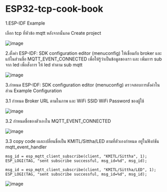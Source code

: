 # ESP32-tcp-cook-book

1.ESP-IDF Example

เลือก tcp ที่หัวข้อ mqtt หลังจากนั้นกด Create project

![image](https://github.com/user-attachments/assets/a473f80d-6b3d-4ff6-b2e2-958fd2c642a6)

2.ตั้งค่า ESP-IDF: SDK configuration editor (menuconfig) ให้เชื่อมกับ broker และแก้ในส่วนชื่อ
MQTT_EVENT_CONNECTED เพื่อให้รู้ว่าเป็นข้อมูลของเรา และ เพิ่มการ sub จาก led เพื่อสั่งการ ให้ led
ทำตาม sub mqtt 

![image](https://github.com/user-attachments/assets/d6f2592b-f2e0-4c0a-a390-47ecff95a9d2)

3.กำหนด ESP-IDF: SDK configuration editor (menuconfig) ตรวจสอบการตั้งค่าในส่วน Example Configuration 

3.1 กำหนด Broker URL ตามในภาพ และ WiFi SSID WiFi Password ของผู้ใช้

![image](https://github.com/user-attachments/assets/29bed324-96ad-4b9f-8f4f-dd63f96e76ce)

3.2 กำหนดชื่อของตัวเองใน MQTT_EVENT_CONNECTED

![image](https://github.com/user-attachments/assets/c1aa5390-e93a-4e8a-8bc2-e70a560bf17d)

3.3 copy code เและเปลี่ยนชื่อเป็น KMITL/Sittha/LED ตามที่ตัวเองกำหนด อยู่ในฟังก์ชัน mqtt_event_handler
```
msg_id = esp_mqtt_client_subscribe(client, "KMITL/Sittha", 1);
ESP_LOGI(TAG, "sent subscribe successful, msg_id=%d", msg_id);
```

```
msg_id = esp_mqtt_client_subscribe(client, "KMITL/Sittha/LED", 1);
ESP_LOGI(TAG, "sent subscribe successful, msg_id=%d", msg_id);
```

![image](https://github.com/user-attachments/assets/c32ab21a-d4be-4037-974b-8016d55656eb)


